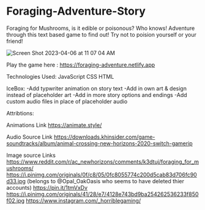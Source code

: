 # Foraging-Adventure-Story
Foraging for Mushrooms, is it edible or poisonous? Who knows! Adventure through this text based game to find out! Try not to poision yourself or your friend!

![Screen Shot 2023-04-06 at 11 07 04 AM](https://user-images.githubusercontent.com/127788664/230435773-1d9a0b46-8e8e-4667-92aa-fa655c7a36e0.png)

Play the game here : https://foraging-adventure.netlify.app

Technologies Used:
JavaScript
CSS
HTML

IceBox:
-Add typwriter animation on story text
-Add in own art & design instead of placeholder art
-Add in more story options and endings
-Add custom audio files in place of placeholder audio

Attribtions:

Animations Link
https://animate.style/

Audio Source Link
https://downloads.khinsider.com/game-soundtracks/album/animal-crossing-new-horizons-2020-switch-gamerip


Image source Links
https://www.reddit.com/r/ac_newhorizons/comments/k3dtuj/foraging_for_mushrooms/
https://i.pinimg.com/originals/0f/c8/05/0fc8055774c200d5cab83d706fc90d33.jpg
(belongs to @Opal_OakOasis who seems to have deleted thier accounts)
https://pin.it/1tmVxDv
https://i.pinimg.com/originals/41/28/e7/4128e743bd9ba254262536233f850f02.jpg
https://www.instagram.com/_horriblegaming/